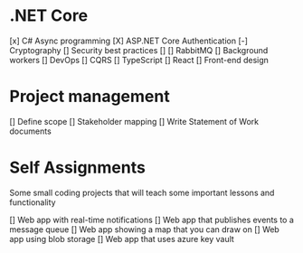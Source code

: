
# .NET Core

[x] C# Async programming
[X] ASP.NET Core Authentication
[-] Cryptography
[] Security best practices
[] 
[] RabbitMQ
[] Background workers
[] DevOps
[] CQRS
[] TypeScript
[] React
[] Front-end design

# Project management

[] Define scope
[] Stakeholder mapping
[] Write Statement of Work documents

# Self Assignments
Some small coding projects that will teach some important lessons and functionality

[] Web app with real-time notifications
[] Web app that publishes events to a message queue
[] Web app showing a map that you can draw on
[] Web app using blob storage
[] Web app that uses azure key vault
